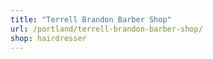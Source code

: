 ```yaml
---
title: "Terrell Brandon Barber Shop"
url: /portland/terrell-brandon-barber-shop/
shop: hairdresser
---
```

